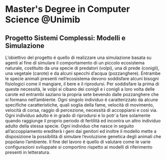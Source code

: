 # Master's Degree in Computer Science @Unimib

## Progetto Sistemi Complessi: Modelli e Simulazione
L’obiettivo del progetto é quello di realizzare una simulazione basata su agenti al fine di simulare il comportamento di un piccolo ecosistema naturale, costituito
da una specie di predatori (volpi), una di prede (conigli), una vegetale (carote) e da alcuni specchi d’acqua (pozzanghere). Entrambe le specie animali presenti
nell’ecosistema devono soddisfare alcuni bisogni fisiologici come il mangiare, il bere e il riprodursi. Per soddisfare la prima di queste necessità, le volpi si cibano
dei conigli e i conigli a loro volta delle carote ed entrambi saziano la propria sete bevendo dalle pozzanghere che si formano nell’ambiente. Ogni singolo individuo é
caratterizzato da alcune specifiche caratteristiche, quali soglia della fame, velocità di movimento, velocità di corsa, raggio di percezione, necessità di accoppiarsi e così via. Ogni individuo adulto è in grado di riprodursi e lo potr`a fare solamente quando raggiunge il proprio periodo di fertilità ed incontra un altro individuo adulto della stessa specie. Ogni individuo che nasce in seguito all’accoppiamento erediterà i geni dai genitori ed inoltre il modello mette a disposizione la possibilità di simulare l’evoluzione genetica degli animali che popolano l’ambiente. Il fine del lavoro è quello di valutare come le varie configurazioni sviluppate si comportino rispetto ai modelli di riferimento presenti in letteratura.
